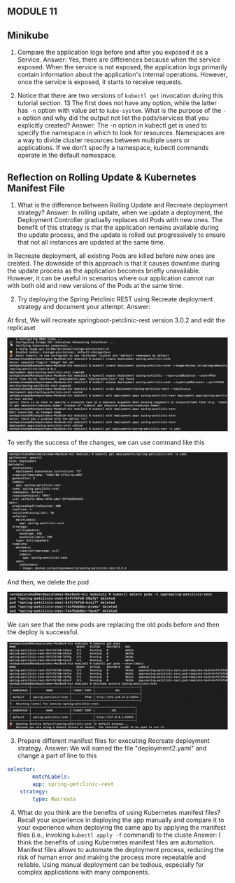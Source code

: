 ## MODULE 11

## Minikube

1. Compare the application logs before and after you exposed it as a Service.
Answer: Yes, there are differences because when the service exposed. When the service is not exposed, the application logs primarily contain information about the application's internal operations. However, once the service is exposed, it starts to receive requests.  


2. Notice that there are two versions of `kubectl get` invocation during this tutorial section.
13
The first does not have any option, while the latter has `-n` option with value set to
`kube-system`.
What is the purpose of the `-n` option and why did the output not list the pods/services that you
explicitly created?
Answer: The -n option in kubectl get is used to specify the namespace in which to look for resources. Namespaces are a way to divide cluster resources between multiple users or applications. If we don't specify a namespace, kubectl commands operate in the default namespace.


## Reflection on Rolling Update & Kubernetes Manifest File

1. What is the difference between Rolling Update and Recreate deployment strategy?
Answer: In rolling update, when we update a deployment, the Deployment Controller gradually replaces old Pods with new ones. The benefit of this strategy is that the application remains available during the update process, and the update is rolled out progressively to ensure that not all instances are updated at the same time.

In Recreate deployment, all existing Pods are killed before new ones are created. The downside of this approach is that it causes downtime during the update process as the application becomes briefly unavailable. However, it can be useful in scenarios where our application cannot run with both old and new versions of the Pods at the same time.


2. Try deploying the Spring Petclinic REST using Recreate deployment strategy and document
your attempt.
Answer: 

At first, We will recreate springboot-petclinic-rest version 3.0.2 and edit the replicaset

![Screenshot 1](screenshot1.png)

To verify the success of the changes, we can use command like this

![Screenshot 2](screenshot2.png)

And then, we delete the pod

![Screenshot 3](screenshot3.png)

We can see that the new pods are replacing the old pods before and then the deploy is successful.

![Screenshot 4](screenshot4.png)


3. Prepare different manifest files for executing Recreate deployment strategy.
Answer: We will named the file "deployment2.yaml" and change a part of line to this

```yaml
selector:
        matchLabels:
        app: spring-petclinic-rest
    strategy:
        type: Recreate
```

4. What do you think are the benefits of using Kubernetes manifest files? Recall your experience
in deploying the app manually and compare it to your experience when deploying the same app
by applying the manifest files (i.e., invoking `kubectl apply -f` command) to the cluste
Answer: I think the benefits of using Kubernetes manifest files are automation. Manifest files allows to automate the deployment process, reducing the risk of human error and making the process more repeatable and reliable. Using manual deployment can be tedious, especially for complex applications with many components. 




